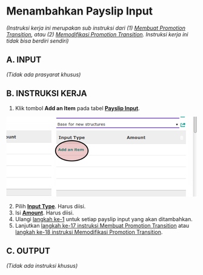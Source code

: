 # Menambahkan Payslip Input

*(Instruksi kerja ini merupakan sub instruksi dari (1) [Membuat Promotion Transition](./membuat.md), atau (2) [Memodifikasi Promotion Transition](./modifikasi.md). Instruksi kerja ini tidak bisa berdiri sendiri)*

## A. INPUT

*(Tidak ada prasyarat khusus)*

## B. INSTRUKSI KERJA

1. <a name="l1">Klik</a> tombol **Add an Item** pada tabel [**Payslip Input**](./penjelasan.md#tabel-input-types).

![](../../img/promotion-transition/tombol-add-payslip-input.png)

2. Pilih **[Input Type](./penjelasan.md#field-transisi-input-type)**. Harus diisi.
3. Isi **[Amount](./penjelasan.md#field-transisi-input-type-amount)**. Harus diisi.
4. Ulangi [langkah ke-1](#l1) untuk setiap payslip input yang akan ditambahkan.
5. Lanjutkan [langkah ke-17 instruksi Membuat Promotion Transition](./membuat.md#l17) atau [langkah ke-18 instruksi Memodifikasi Promotion Transition](./modifikasi.md#l18).

## C. OUTPUT

*(Tidak ada instruksi khusus)*
